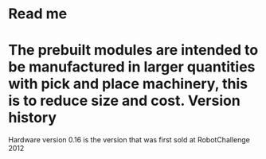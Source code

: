 Read me
=====================

The prebuilt modules are intended to be manufactured in larger quantities with pick and place machinery, this is to reduce size and cost.
Version history
=====
Hardware version 0.16 is the version that was first sold at RobotChallenge 2012
